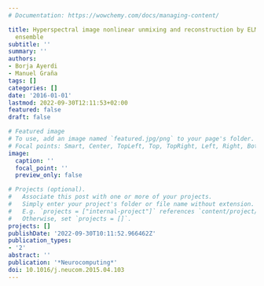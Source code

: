 ```yaml
---
# Documentation: https://wowchemy.com/docs/managing-content/

title: Hyperspectral image nonlinear unmixing and reconstruction by ELM regression
  ensemble
subtitle: ''
summary: ''
authors:
- Borja Ayerdi
- Manuel Graña
tags: []
categories: []
date: '2016-01-01'
lastmod: 2022-09-30T12:11:53+02:00
featured: false
draft: false

# Featured image
# To use, add an image named `featured.jpg/png` to your page's folder.
# Focal points: Smart, Center, TopLeft, Top, TopRight, Left, Right, BottomLeft, Bottom, BottomRight.
image:
  caption: ''
  focal_point: ''
  preview_only: false

# Projects (optional).
#   Associate this post with one or more of your projects.
#   Simply enter your project's folder or file name without extension.
#   E.g. `projects = ["internal-project"]` references `content/project/deep-learning/index.md`.
#   Otherwise, set `projects = []`.
projects: []
publishDate: '2022-09-30T10:11:52.966462Z'
publication_types:
- '2'
abstract: ''
publication: '*Neurocomputing*'
doi: 10.1016/j.neucom.2015.04.103
---
```

